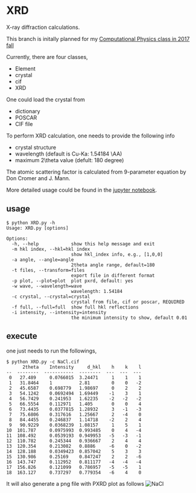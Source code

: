 # XRD
X-ray diffraction calculations.

This branch is initally planned for my [Computational Physics class in 2017 fall](https://github.com/qzhu2017/2017-cmp)

Currently, there are four classes,
- Element
- crystal
- cif
- XRD

One could load the crystal from 
- dictionary
- POSCAR
- CIF file 

To perform XRD calculation, one needs to provide the following info
- crystal structure
- wavelength (default is Cu-Ka: 1.54184 \AA)
- maximum 2\theta value (defult: 180 degree)

The atomic scattering factor is calculated from 9-parameter equation by Don Cromer and J. Mann.

More detailed usage could be found in the [jupyter notebook](https://github.com/qzhu2017/XRD/blob/master/Demo.ipynb).

## usage
```
$ python XRD.py -h
Usage: XRD.py [options]

Options:
  -h, --help            show this help message and exit
  -m hkl index, --hkl=hkl index
                        show hkl_index info, e.g., [1,0,0]
  -a angle, --angle=angle
                        2theta angle range, default=180
  -t files, --transform=files
                        export file in different format
  -p plot, --plot=plot  plot pxrd, default: yes
  -w wave, --wavelength=wave
                        wavelength: 1.54184
  -c crystal, --crystal=crystal
                        crystal from file, cif or poscar, REQUIRED
  -f full, --full=full  show full hkl reflections
  -i intensity, --intensity=intensity
                        the minimum intensity to show, default 0.01
 ```
 ## execute 
 one just needs to run the followings,
```
$ python XRD.py -c NaCl.cif
      2theta    Intensity     d_hkl    h    k    l
--  --------  -----------  --------  ---  ---  ---
 0   27.489     0.0766015  3.24471     1    1    1
 1   31.8464    1          2.81        0    0   -2
 2   45.6587    0.698779   1.98697     0    2    2
 3   54.1242    0.0692494  1.69449    -1    3    1
 4   56.7429    0.241953   1.62235    -2   -2   -2
 5   66.5554    0.112971   1.405       0    0    4
 6   73.4435    0.0377815  1.28932     3   -1   -3
 7   75.6806    0.317616   1.25667     2   -4    0
 8   84.4455    0.246837   1.14718    -2    2    4
 9   90.9229    0.0368239  1.08157     1    5    1
10  101.787     0.0975993  0.993485    0    4   -4
11  108.492     0.0539193  0.949953   -5   -3   -1
12  110.782     0.245344   0.936667    2    4    4
13  120.354     0.213082   0.8886     -6    0   -2
14  128.188     0.0349423  0.857042    5    3    3
15  130.986     0.25169    0.847247    2    2   -6
16  143.747     0.112952   0.811177   -4   -4   -4
17  156.826     0.121099   0.786957   -5   -5    1
18  163.127     0.737297   0.779354   -6    4    0
```
It will also generate a png file with PXRD plot as follows
![NaCl](https://github.com/qzhu2017/XRD/blob/master/images/NaCl.cif.png)

